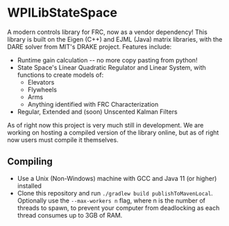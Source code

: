 # WPILibStateSpace

A modern controls library for FRC, now as a vendor dependency! This library is built on the Eigen (C++) and EJML (Java) matrix libraries, with the DARE solver from MIT's DRAKE project. Features include:
* Runtime gain calculation -- no more copy pasting from python!
* State Space's Linear Quadratic Regulator and Linear System, with functions to create models of:
  * Elevators
  * Flywheels
  * Arms
  * Anything identified with FRC Characterization
* Regular, Extended and (soon) Unscented Kalman Filters

As of right now this project is very much still in development. We are working on hosting a compiled version of the library online, but as of right now users must compile it themselves.

## Compiling

* Use a Unix (Non-Windows) machine with GCC and Java 11 (or higher) installed
* Clone this repository and run `./gradlew build publishToMavenLocal`. Optionally use the `--max-workers n` flag, where n is the number of threads to spawn, to prevent your computer from deadlocking as each thread consumes up to 3GB of RAM.
